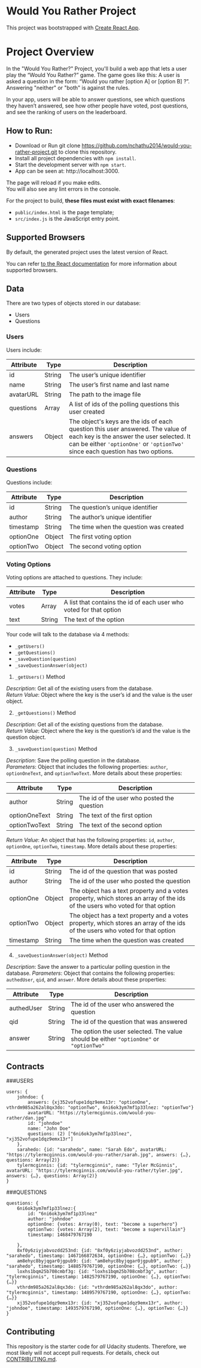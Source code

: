 # Would You Rather Project

This project was bootstrapped with [Create React App](https://github.com/facebookincubator/create-react-app).

# Project Overview
In the "Would You Rather?" Project, you'll build a web app that lets a user play the “Would You Rather?” game. The game goes like this: A user is asked a question in the form: “Would you rather [option A] or [option B] ?”. Answering "neither" or "both" is against the rules.

In your app, users will be able to answer questions, see which questions they haven’t answered, see how other people have voted, post questions, and see the ranking of users on the leaderboard.

## How to Run:

* Download or Run git clone https://github.com/nchathu2014/would-you-rather-project.git to clone this repository.
* Install all project dependencies with `npm install`.
* Start the development server with `npm start`.
* App can be seen at: http://localhost:3000.

The page will reload if you make edits.<br>
You will also see any lint errors in the console.


For the project to build, **these files must exist with exact filenames**:

* `public/index.html` is the page template;
* `src/index.js` is the JavaScript entry point.

## Supported Browsers

By default, the generated project uses the latest version of React.

You can refer [to the React documentation](https://reactjs.org/docs/react-dom.html#browser-support) for more information about supported browsers.

## Data

There are two types of objects stored in our database:

* Users
* Questions

### Users

Users include:

| Attribute    | Type             | Description           |
|-----------------|------------------|-------------------         |
| id                 | String           | The user’s unique identifier |
| name          | String           | The user’s first name  and last name     |
| avatarURL  | String           | The path to the image file |
| questions | Array | A list of ids of the polling questions this user created|
| answers      | Object         |  The object's keys are the ids of each question this user answered. The value of each key is the answer the user selected. It can be either `'optionOne'` or `'optionTwo'` since each question has two options.

### Questions

Questions include:

| Attribute | Type | Description |
|-----------------|------------------|-------------------|
| id                  | String | The question’s unique identifier |
| author        | String | The author’s unique identifier |
| timestamp | String | The time when the question was created|
| optionOne | Object | The first voting option|
| optionTwo | Object | The second voting option|

### Voting Options

Voting options are attached to questions. They include:

| Attribute | Type | Description |
|-----------------|------------------|-------------------|
| votes             | Array | A list that contains the id of each user who voted for that option|
| text                | String | The text of the option |

Your code will talk to the database via 4 methods:

* `_getUsers()`
* `_getQuestions()`
* `_saveQuestion(question)`
* `_saveQuestionAnswer(object)`

1) `_getUsers()` Method

*Description*: Get all of the existing users from the database.  
*Return Value*: Object where the key is the user’s id and the value is the user object.

2) `_getQuestions()` Method

*Description*: Get all of the existing questions from the database.  
*Return Value*: Object where the key is the question’s id and the value is the question object.

3) `_saveQuestion(question)` Method

*Description*: Save the polling question in the database.  
*Parameters*:  Object that includes the following properties: `author`, `optionOneText`, and `optionTwoText`. More details about these properties:

| Attribute | Type | Description |
|-----------------|------------------|-------------------|
| author | String | The id of the user who posted the question|
| optionOneText| String | The text of the first option |
| optionTwoText | String | The text of the second option |

*Return Value*:  An object that has the following properties: `id`, `author`, `optionOne`, `optionTwo`, `timestamp`. More details about these properties:

| Attribute | Type | Description |
|-----------------|------------------|-------------------|
| id | String | The id of the question that was posted|
| author | String | The id of the user who posted the question|
| optionOne | Object | The object has a text property and a votes property, which stores an array of the ids of the users who voted for that option|
| optionTwo | Object | The object has a text property and a votes property, which stores an array of the ids of the users who voted for that option|
|timestamp|String | The time when the question was created|

4) `_saveQuestionAnswer(object)` Method

*Description*: Save the answer to a particular polling question in the database.
*Parameters*: Object that contains the following properties: `authedUser`, `qid`, and `answer`. More details about these properties:

| Attribute | Type | Description |
|-----------------|------------------|-------------------|
| authedUser | String | The id of the user who answered the question|
| qid | String | The id of the question that was answered|
| answer | String | The option the user selected. The value should be either `"optionOne"` or `"optionTwo"`|


## Contracts

###USERS

```
users: {
	johndoe: {
		answers: {xj352vofupe1dqz9emx13r: "optionOne", vthrdm985a262al8qx3do: "optionTwo", 6ni6ok3ym7mf1p33lnez: "optionTwo"}
		avatarURL: "https://tylermcginnis.com/would-you-rather/dan.jpg"
		id: "johndoe"
		name: "John Doe"
		questions: (2) ["6ni6ok3ym7mf1p33lnez", "xj352vofupe1dqz9emx13r"]
	},
	sarahedo: {id: "sarahedo", name: "Sarah Edo", avatarURL: "https://tylermcginnis.com/would-you-rather/sarah.jpg", answers: {…}, questions: Array(2)}
	tylermcginnis: {id: "tylermcginnis", name: "Tyler McGinnis", avatarURL: "https://tylermcginnis.com/would-you-rather/tyler.jpg", answers: {…}, questions: Array(2)}
}
```



###QUESTIONS

```
questions: {
	6ni6ok3ym7mf1p33lnez:{
		id: "6ni6ok3ym7mf1p33lnez"
		author: "johndoe"
		optionOne: {votes: Array(0), text: "become a superhero"}
		optionTwo: {votes: Array(2), text: "become a supervillain"}
		timestamp: 1468479767190
	
	},
	8xf0y6ziyjabvozdd253nd: {id: "8xf0y6ziyjabvozdd253nd", author: "sarahedo", timestamp: 1467166872634, optionOne: {…}, optionTwo: {…}}
	am8ehyc8byjqgar0jgpub9: {id: "am8ehyc8byjqgar0jgpub9", author: "sarahedo", timestamp: 1488579767190, optionOne: {…}, optionTwo: {…}}
	loxhs1bqm25b708cmbf3g: {id: "loxhs1bqm25b708cmbf3g", author: "tylermcginnis", timestamp: 1482579767190, optionOne: {…}, optionTwo: {…}}
	vthrdm985a262al8qx3do: {id: "vthrdm985a262al8qx3do", author: "tylermcginnis", timestamp: 1489579767190, optionOne: {…}, optionTwo: {…}}
	xj352vofupe1dqz9emx13r: {id: "xj352vofupe1dqz9emx13r", author: "johndoe", timestamp: 1493579767190, optionOne: {…}, optionTwo: {…}}		
}
```

## Contributing

This repository is the starter code for *all* Udacity students. Therefore, we most likely will not accept pull requests. For details, check out [CONTRIBUTING.md](https://github.com/udacity/reactnd-project-would-you-rather-starter/blob/master/CONTRIBUTING.md).
